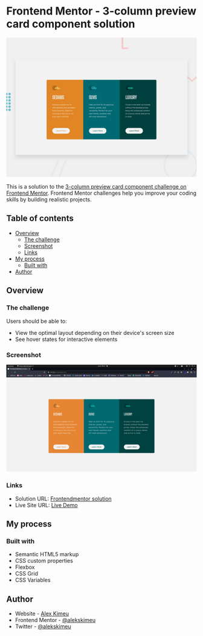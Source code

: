 # Frontend Mentor - 3-column preview card component solution

![Design preview for the 3 column preview card component coding challenge](./design/desktop-preview.jpg)

This is a solution to the [3-column preview card component challenge on Frontend Mentor](https://www.frontendmentor.io/challenges/3column-preview-card-component-pH92eAR2-). Frontend Mentor challenges help you improve your coding skills by building realistic projects. 

## Table of contents

- [Overview](#overview)
  - [The challenge](#the-challenge)
  - [Screenshot](#screenshot)
  - [Links](#links)
- [My process](#my-process)
  - [Built with](#built-with)
- [Author](#author)


## Overview

### The challenge

Users should be able to:

- View the optimal layout depending on their device's screen size
- See hover states for interactive elements

### Screenshot

![Challenge screenshot](./images//screenshot.png)

### Links

- Solution URL: [Frontendmentor solution](https://www.frontendmentor.io/solutions/3-card-preview-component-Sd4MTvNrep)
- Live Site URL: [Live Demo](https://comforting-malabi-2854fe.netlify.app/)

## My process

### Built with

- Semantic HTML5 markup
- CSS custom properties
- Flexbox
- CSS Grid
- CSS Variables

## Author

- Website - [Alex Kimeu](https://www.alex-kimeu.com)
- Frontend Mentor - [@alekskimeu](https://www.frontendmentor.io/profile/alekskimeu)
- Twitter - [@alekskimeu](https://www.twitter.com/alekskimeu)

